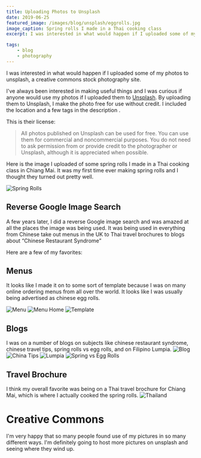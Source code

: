```yaml
---
title: Uploading Photos to Unsplash
date: 2019-06-25
featured_image: /images/blog/unsplash/eggrolls.jpg
image_caption: Spring rolls I made in a Thai cooking class
excerpt: I was interested in what would happen if I uploaded some of my photos to Unsplash, a creative commons stock photography site.

tags:
    - blog
    - photography
---
```


I was interested in what would happen if I uploaded some of my photos to unsplash, a creative commons stock photography site.

I've always been interested in making useful things and I was curious if anyone would use my photos if I uploaded them to [Unsplash](https://unsplash.com/@bsunter "Unsplash"). By uploading them to Unsplash, I make the photo free for use without credit. I included the location and a few tags in the description .

This is their license:
>All photos published on Unsplash can be used for free. You can use them for commercial and noncommercial purposes. You do not need to ask permission from or provide credit to the photographer or Unsplash, although it is appreciated when possible.

Here is the image I uploaded of some spring rolls I made in a Thai cooking class in Chiang Mai. It was my first time ever making spring rolls and I thought they turned out pretty well.

![Spring Rolls](/images/blog/unsplash/eggrolls.jpg "Spring Rolls")

## Reverse Google Image Search
A few years later, I did a reverse Google image search and was amazed at all the places the image was being used. It was being used in everything from Chinese take out menus in the UK to Thai travel brochures to blogs about “Chinese Restaurant Syndrome”

Here are a few of my favorites:

## Menus
It looks like I made it on to some sort of template because I was on many online ordering menus from all over the world. It looks like I was usually being advertised as chinese egg rolls.

![Menu](/images/blog/unsplash/menu.jpg "Menu")
![Menu Home](/images/blog/unsplash/menuhome.jpg "Menu Home")
![Template](/images/blog/unsplash/template.jpg "Template")

## Blogs
I was on a number of blogs on subjects like chinese restaurant syndrome, chinese travel tips, spring rolls vs egg rolls, and on Filipino Lumpia.
![Blog](/images/blog/unsplash/blog.jpg "Blog")
![China Tips](/images/blog/unsplash/chinatips.jpg "China Tips")
![Lumpia](/images/blog/unsplash/lumpia.jpg "Lumpia")
![Spring vs Egg Rolls](/images/blog/unsplash/springvsegg.jpg "Spring vs Egg Rolls")

## Travel Brochure
I think my overall favorite was being on a Thai travel brochure for Chiang Mai, which is where I actually cooked the spring rolls.
![Thailand](/images/blog/unsplash/thailand.jpg "Thailand")

# Creative Commons
I'm very happy that so many people found use of my pictures in so many different ways. I'm definitely going to host more pictures on unsplash and seeing where they wind up.
